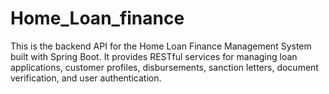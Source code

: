 # Home_Loan_finance
This is the backend API for the Home Loan Finance Management System built with Spring Boot. It provides RESTful services for managing loan applications, customer profiles, disbursements, sanction letters, document verification, and user authentication.
